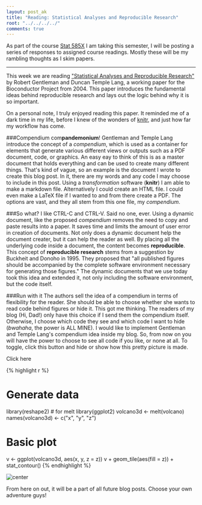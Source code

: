 ```yaml
---
layout: post_ak
title: "Reading: Statistical Analyses and Reproducible Research"
root: "../../../../"
comments: true
---
```

As part of the course [Stat 585X](http://dicook.github.io/stat585/) I am taking this semester, I will be posting a series of responses to assigned course readings. Mostly these will be my rambling thoughts as I skim papers.

****
This week we are reading ["Statistical Analyses and Reproducible Research"](http://biostats.bepress.com/bioconductor/paper2/) by Robert Gentleman and Duncan Temple Lang, a working paper for the Bioconductor Project from 2004. This paper introduces the fundamental ideas behind reproducible research and lays out the logic behind why it is so important. 

On a personal note, I truly enjoyed reading this paper. It reminded me of a dark time in my life, before I knew of the wonders of [knitr](http://yihui.name/knitr), and just how far my workflow has come.

###Compendium com**pandemonium**!
Gentleman and Temple Lang introduce the concept of a *compendium*, which is used as a container for elements that generate various different views or outputs such as a PDF document, code, or graphics. An easy eay to think of this is as a master document that holds everything and can be used to create many different things. That's kind of vague, so an example is the document I wrote to create this blog post. In it, there are my words and any code I may choose to include in this post. Using a *transformation* software (**knitr**) I am able to make a markdown file. Alternatively I could create an HTML file. I could even make a LaTeX file if I wanted to and from there create a PDF. The options are vast, and they all stem from this one file, my *compendium*. 

###So what? I like CTRL-C and CTRL-V.
Said no one, ever. Using a dynamic document, like the proposed *compendium* removes the need to copy and paste results into a paper. It saves time and limits the amount of user error in creation of documents. Not only does a dynamic document help the document creater, but it can help the reader as well. By placing all the underlying code inside a document, the content becomes **reproducible**. This concept of **reproducible research** stems from a suggestion by Buckheit and Donoho in 1995. They proposed that "all published figures should be accompanied by the complete software environment necessary for generating those figures." The dynamic documents that we use today took this idea and extended it, not only including the software environment, but the code itself.

###Run with it
The authors sell the idea of a compendium in terms of flexibility for the reader. She should be able to choose whether she wants to read code behind figures or hide it. This got me thinking. The readers of my blog (Hi, Dad!) only have this choice if I send them the compendium itself. Otherwise, I choose which code they see and which code I want to hide (*bwahaha*, the power is ALL MINE). I would like to implement Gentleman and Temple Lang's compendium idea inside my blog. So, from now on you will have the power to choose to see all code if you like, or none at all. To toggle, click this button and hide or show how this pretty picture is made. 
<div id="clickme2">
  <span>
    <i class="fa fa-gear"></i>  
    Click here
  </span>
</div>
<script>
$( "#clickme2" ).click(function() {
  $( "code" ).toggle( "slow", function() {
    // Animation complete.
  });
  $( ".status" ).toggle( "slow", function() {
    // Animation complete.
  });
});
</script>

{% highlight r %}
# Generate data
library(reshape2)  # for melt
library(ggplot2)
volcano3d <- melt(volcano)
names(volcano3d) <- c("x", "y", "z")

# Basic plot
v <- ggplot(volcano3d, aes(x, y, z = z))
v + geom_tile(aes(fill = z)) + stat_contour()
{% endhighlight %}

![center](../../../../../images/blog/2014-02-01-reproducible-research/unnamed-chunk-1.png) 

From here on out, it will be a part of all future blog posts. Choose your own adventure guys!





